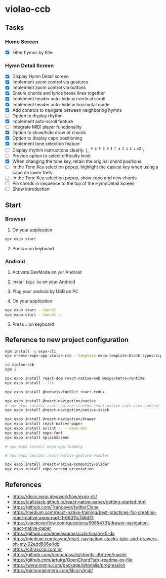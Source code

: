 # violao-ccb

## Tasks

### Home Screen

- ☒ Filter hymns by title

### Hymn Detail Screen

- ☒ Display Hymn Detail screen
- ☒ Implement zoom control via gestures
- ☒ Implement zoom control via buttons
- ☒ Ensure chords and lyrics break lines together
- ☒ Implement header auto-hide on vertical scroll
- ☒ Implement header auto-hide in horizontal mode
- ☒ Add controls to navigate between neighboring hymns
- ☐ Option to display rhythm
- ☒ Implement auto-scroll feature
- ☐ Integrate MIDI player functionality
- ☒ Option to show/hide draw of chords
- ☒ Option to display capo positioning
- ☒ Implement tone selection feature
- ☐ Display rhythm instructions clearly: (\_ <sup>↑ ↓ ↟ ↥ ⇑ ⇞ ⇡ ↡ ↧ ⇓ ⇟ ⇣ x2</sup> )
- ☐ Provide option to select difficulty level
- ☒ When changing the tone key, retain the original chord positions
- ☐ In the Tone Key selection popup, highlight the easiest key when using a capo on lower frets
- ☐ In the Tone Key selection popup, show capo and new chords
- ☐ Pin chords in sequence to the top of the HymnDetail Screen
- ☐ Show introduction

## Start

### Browser

1. On your application

```sh
npx expo start
```

2. Press `w` on keyboard

### Android

1. Activate DevMode on yor Android

2. Install `Expo Go` on your Android

3. Plug your android by USB on PC

4. On your application

```sh
npx expo start --tunnel
npx expo start --tunnel -c
```

5. Press `a` on keyboard

## Reference to new project configuration

```sh
npm install -g expo-cli
npx create-expo-app violao-ccb --template expo-template-blank-typescript

cd violao-ccb
npm i

npx expo install react-dom react-native-web @expo/metro-runtime
npx expo install --fix

npx expo install @reduxjs/toolkit react-redux  

npx expo install @react-navigation/native
# npx expo install react-native-screens react-native-safe-area-context
npx expo install @react-navigation/native-stack

npx expo install @react-navigation/drawer
npx expo install react-native-paper
npx expo install eslint -- --save-dev 
npx expo install expo-font
npx expo install SplashScreen

# npx expo install expo-app-loading

# npx expo install react-native-gesture-handler

npx expo install @react-native-community/slider
npx expo install expo-screen-orientation  

```

## References

- https://docs.expo.dev/workflow/expo-cli/
- https://callstack.github.io/react-native-paper/getting-started.html
- https://github.com/Trancever/twitterClone
- https://medium.com/react-native-training/best-practices-for-creating-react-native-apps-part-1-66311c746df3
- https://stackoverflow.com/questions/69854731/drawer-navigation-react-native-paper
- https://github.com/eneiasramos/ccb-hinario-5-do
- https://medium.com/async/react-navigation-stacks-tabs-and-drawers-oh-my-92edd606e4db
- https://cifrasccb.com.br
- https://github.com/tombatossals/chords-db/tree/master
- https://github.com/artutra/OpenChord?tab=readme-ov-file
- https://www.npmjs.com/package/@tonaljs/progression
- https://pictogrammers.com/library/mdi/
